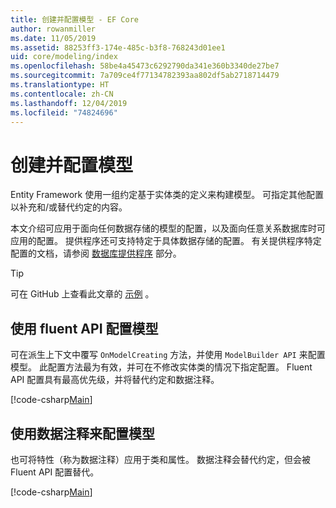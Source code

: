 ```yaml
---
title: 创建并配置模型 - EF Core
author: rowanmiller
ms.date: 11/05/2019
ms.assetid: 88253ff3-174e-485c-b3f8-768243d01ee1
uid: core/modeling/index
ms.openlocfilehash: 58be4a45473c6292790da341e360b3340de27be7
ms.sourcegitcommit: 7a709ce4f77134782393aa802df5ab2718714479
ms.translationtype: HT
ms.contentlocale: zh-CN
ms.lasthandoff: 12/04/2019
ms.locfileid: "74824696"
---
```

# <a name="creating-and-configuring-a-model"></a>创建并配置模型

Entity Framework 使用一组约定基于实体类的定义来构建模型。 可指定其他配置以补充和/或替代约定的内容。

本文介绍可应用于面向任何数据存储的模型的配置，以及面向任意关系数据库时可应用的配置。 提供程序还可支持特定于具体数据存储的配置。 有关提供程序特定配置的文档，请参阅 [数据库提供程序](../providers/index.md) 部分。

> [!TIP]  
> 可在 GitHub 上查看此文章的 [示例](https://github.com/aspnet/EntityFramework.Docs/tree/master/samples) 。

## <a name="use-fluent-api-to-configure-a-model"></a>使用 fluent API 配置模型

可在派生上下文中覆写 `OnModelCreating` 方法，并使用 `ModelBuilder API` 来配置模型。 此配置方法最为有效，并可在不修改实体类的情况下指定配置。 Fluent API 配置具有最高优先级，并将替代约定和数据注释。

[!code-csharp[Main](../../../samples/core/Modeling/FluentAPI/Required.cs?highlight=11-13)]

## <a name="use-data-annotations-to-configure-a-model"></a>使用数据注释来配置模型

也可将特性（称为数据注释）应用于类和属性。 数据注释会替代约定，但会被 Fluent API 配置替代。

[!code-csharp[Main](../../../samples/core/Modeling/DataAnnotations/Required.cs?highlight=14)]
